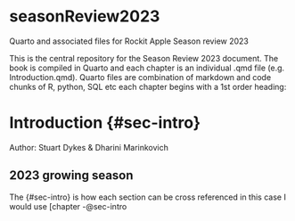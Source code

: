 # seasonReview2023
Quarto and associated files for Rockit Apple Season review 2023

This is the central repository for the Season Review 2023 document.  The book is compiled in Quarto and each chapter is an individual .qmd file (e.g. Introduction.qmd).  Quarto files are combination of markdown and code chunks of R, python, SQL etc each chapter begins with a 1st order heading:

# Introduction {#sec-intro}

Author:  Stuart Dykes & Dharini Marinkovich

## 2023 growing season

The {#sec-intro} is how each section can be cross referenced in this case I would use [chapter -@sec-intro
